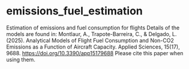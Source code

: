 # emissions_fuel_estimation
Estimation of emissions and fuel consumption for flights
Details of the models are found in: 
Montlaur, A., Trapote-Barreira, C., & Delgado, L. (2025). Analytical Models of Flight Fuel Consumption and Non-CO2 Emissions as a Function of Aircraft Capacity. Applied Sciences, 15(17), 9688. https://doi.org/10.3390/app15179688
Please cite this paper when using them. 
